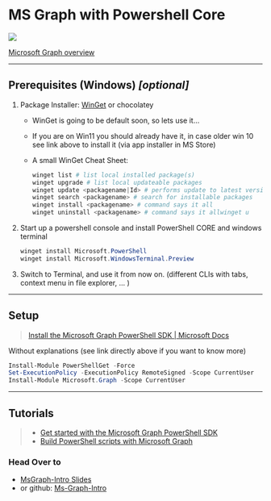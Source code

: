 # MS Graph with Powershell Core

![](https://docs.microsoft.com/en-us/graph/images/microsoft-graph.png)

[Microsoft Graph overview](https://docs.microsoft.com/en-us/graph/overview)

---

## Prerequisites (Windows) *[optional]*

1. Package Installer: [WinGet](https://docs.microsoft.com/en-us/windows/package-manager/winget/) or chocolatey
   - WinGet is going to be default soon, so lets use it...
   - If you are on Win11 you should already have it, in case older win 10 see link above to install it (via app installer in MS Store)
   - A small WinGet Cheat Sheet:

       ```powershell
       winget list # list local installed package(s)
       winget upgrade # list local updateable packages
       winget update <packagename|Id> # performs update to latest version
       winget search <packagename> # search for installable packages
       winget install <packagename> # command says it all
       winget uninstall <packagename> # command says it allwinget u
       ```

2. Start up a powershell console and install PowerShell CORE and windows terminal

   ```powershell
   winget install Microsoft.PowerShell
   winget install Microsoft.WindowsTerminal.Preview
   ```

3. Switch to Terminal, and use it from now on. (different CLIs with tabs, context menu in file explorer, ... )

---

## Setup

> [Install the Microsoft Graph PowerShell SDK | Microsoft Docs](https://docs.microsoft.com/en-us/powershell/microsoftgraph/installation?view=graph-powershell-1.0)

Without explanations (see link directly above if you want to know more)

```powershell
Install-Module PowerShellGet -Force 
Set-ExecutionPolicy -ExecutionPolicy RemoteSigned -Scope CurrentUser
Install-Module Microsoft.Graph -Scope CurrentUser
```

---

## Tutorials

> - [Get started with the Microsoft Graph PowerShell SDK](https://docs.microsoft.com/en-us/powershell/microsoftgraph/get-started?view=graph-powershell-1.0)
> - [Build PowerShell scripts with Microsoft Graph](https://docs.microsoft.com/en-us/graph/tutorials/powershell?tabs=aad%2Cwindows)

### Head Over to

- [MsGraph-Intro Slides](https://litec-hasp.github.io/MSGraph-intro/)
- or github: [Ms-Graph-Intro](https://github.com/litec-hasp/MSGraph-intro)
